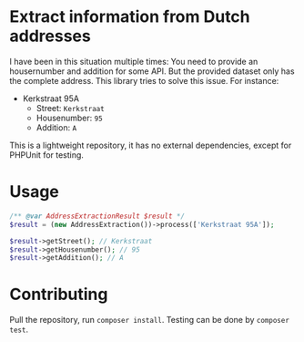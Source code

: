 # Extract information from Dutch addresses

I have been in this situation multiple times: You need to provide an housernumber and addition for some API. But the provided dataset only has the complete address. This library tries to solve this issue. For instance:

- Kerkstraat 95A
  - Street: `Kerkstraat`
  - Housenumber: `95`
  - Addition: `A`
  
This is a lightweight repository, it has no external dependencies, except for PHPUnit for testing.
  
# Usage

```php
/** @var AddressExtractionResult $result */
$result = (new AddressExtraction())->process(['Kerkstraat 95A']);

$result->getStreet(); // Kerkstraat
$result->getHousenumber(); // 95
$result->getAddition(); // A
```

# Contributing

Pull the repository, run `composer install`. Testing can be done by `composer test`.